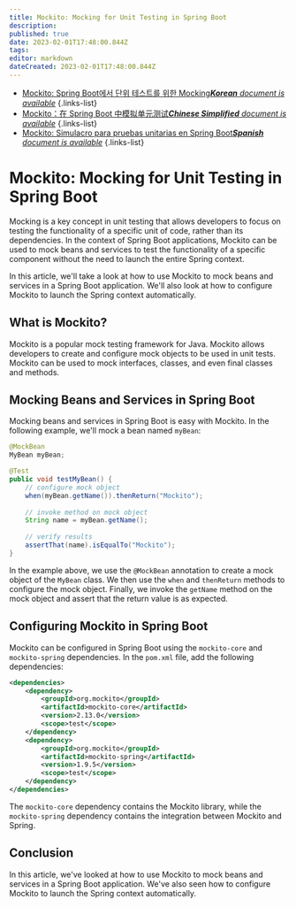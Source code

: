 ```yaml
---
title: Mockito: Mocking for Unit Testing in Spring Boot
description: 
published: true
date: 2023-02-01T17:48:00.844Z
tags: 
editor: markdown
dateCreated: 2023-02-01T17:48:00.844Z
---
```


- [Mockito: Spring Boot에서 단위 테스트를 위한 Mocking***Korean** document is available*](/ko/Knowledge-base/Spring-Boot/mockito-mocking-for-unit-testing-in-spring-boot)
{.links-list}
- [Mockito：在 Spring Boot 中模拟单元测试***Chinese Simplified** document is available*](/zh/Knowledge-base/Spring-Boot/mockito-mocking-for-unit-testing-in-spring-boot)
{.links-list}
- [Mockito: Simulacro para pruebas unitarias en Spring Boot***Spanish** document is available*](/es/Knowledge-base/Spring-Boot/mockito-mocking-for-unit-testing-in-spring-boot)
{.links-list}


# Mockito: Mocking for Unit Testing in Spring Boot

Mocking is a key concept in unit testing that allows developers to focus on testing the functionality of a specific unit of code, rather than its dependencies. In the context of Spring Boot applications, Mockito can be used to mock beans and services to test the functionality of a specific component without the need to launch the entire Spring context.

In this article, we'll take a look at how to use Mockito to mock beans and services in a Spring Boot application. We'll also look at how to configure Mockito to launch the Spring context automatically.

## What is Mockito?

Mockito is a popular mock testing framework for Java. Mockito allows developers to create and configure mock objects to be used in unit tests. Mockito can be used to mock interfaces, classes, and even final classes and methods.

## Mocking Beans and Services in Spring Boot

Mocking beans and services in Spring Boot is easy with Mockito. In the following example, we'll mock a bean named `myBean`:

```java
@MockBean
MyBean myBean;

@Test
public void testMyBean() {
    // configure mock object
    when(myBean.getName()).thenReturn("Mockito");
    
    // invoke method on mock object
    String name = myBean.getName();
    
    // verify results
    assertThat(name).isEqualTo("Mockito");
}
```

In the example above, we use the `@MockBean` annotation to create a mock object of the `MyBean` class. We then use the `when` and `thenReturn` methods to configure the mock object. Finally, we invoke the `getName` method on the mock object and assert that the return value is as expected.

## Configuring Mockito in Spring Boot

Mockito can be configured in Spring Boot using the `mockito-core` and `mockito-spring` dependencies. In the `pom.xml` file, add the following dependencies:

```xml
<dependencies>
    <dependency>
        <groupId>org.mockito</groupId>
        <artifactId>mockito-core</artifactId>
        <version>2.13.0</version>
        <scope>test</scope>
    </dependency>
    <dependency>
        <groupId>org.mockito</groupId>
        <artifactId>mockito-spring</artifactId>
        <version>1.9.5</version>
        <scope>test</scope>
    </dependency>
</dependencies>
```

The `mockito-core` dependency contains the Mockito library, while the `mockito-spring` dependency contains the integration between Mockito and Spring.

## Conclusion

In this article, we've looked at how to use Mockito to mock beans and services in a Spring Boot application. We've also seen how to configure Mockito to launch the Spring context automatically.